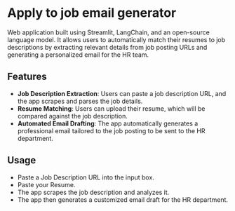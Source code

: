 # Apply to job email generator
Web application built using Streamlit, LangChain, and an open-source language model. It allows users to automatically match their resumes to job descriptions by extracting relevant details from job posting URLs and generating a personalized email for the HR team.

## Features
- **Job Description Extraction**: Users can paste a job description URL, and the app scrapes and parses the job details.
- **Resume Matching**: Users can upload their resume, which will be compared against the job description.
- **Automated Email Drafting**: The app automatically generates a professional email tailored to the job posting to be sent to the HR department.

## Usage
- Paste a Job Description URL into the input box.
- Paste your Resume.
- The app scrapes the job description and analyzes it.
- The app then generates a customized email draft for the HR department.
